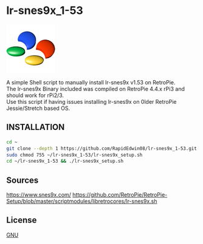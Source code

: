 # lr-snes9x_1-53
![snes9x.png](https://raw.githubusercontent.com/RapidEdwin08/lr-snes9x_1-53/main/snes9x.png )  

A simple Shell script to manually install lr-snes9x v1.53 on RetroPie.  
The lr-snes9x Binary included was compiled on RetroPie 4.4.x rPi3 and should work for rPi2/3.  
Use this script if having issues installing lr-snes9x on 0lder RetroPie Jessie/Stretch based OS.  

## INSTALLATION
```bash
cd ~
git clone --depth 1 https://github.com/RapidEdwin08/lr-snes9x_1-53.git
sudo chmod 755 ~/lr-snes9x_1-53/lr-snes9x_setup.sh
cd ~/lr-snes9x_1-53 && ./lr-snes9x_setup.sh
```

## Sources
https://www.snes9x.com/
https://github.com/RetroPie/RetroPie-Setup/blob/master/scriptmodules/libretrocores/lr-snes9x.sh

## License
[GNU](https://www.gnu.org/licenses/gpl-3.0.en.html)
